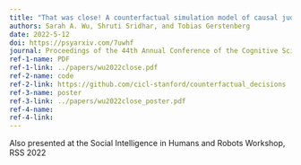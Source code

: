 ```yaml
---
title: "That was close! A counterfactual simulation model of causal judgments about decisions"
authors: Sarah A. Wu, Shruti Sridhar, and Tobias Gerstenberg
date: 2022-5-12
doi: https://psyarxiv.com/7uwhf
journal: Proceedings of the 44th Annual Conference of the Cognitive Science Society
ref-1-name: PDF
ref-1-link: ../papers/wu2022close.pdf
ref-2-name: code
ref-2-link: https://github.com/cicl-stanford/counterfactual_decisions
ref-3-name: poster
ref-3-link: ../papers/wu2022close_poster.pdf
ref-4-name: 
ref-4-link: 
---
```


Also presented at the Social Intelligence in Humans and Robots Workshop, RSS 2022
